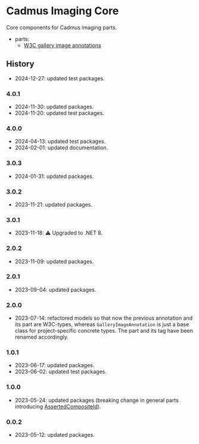 ﻿# Cadmus Imaging Core

Core components for Cadmus imaging parts.

- parts:
  - [W3C gallery image annotations](docs/w3c-gallery-image-annotations.md)

## History

- 2024-12-27: updated test packages.

### 4.0.1

- 2024-11-30: updated packages.
- 2024-11-20: updated test packages.

### 4.0.0

- 2024-04-13: updated test packages.
- 2024-02-01: updated documentation.

### 3.0.3

- 2024-01-31: updated packages.

### 3.0.2

- 2023-11-21: updated packages.

### 3.0.1

- 2023-11-18: ⚠️ Upgraded to .NET 8.

### 2.0.2

- 2023-11-09: updated packages.

### 2.0.1

- 2023-09-04: updated packages.

### 2.0.0

- 2023-07-14: refactored models so that now the previous annotation and its part are W3C-types, whereas `GalleryImageAnnotation` is just a base class for project-specific concrete types. The part and its tag have been renamed accordingly.

### 1.0.1

- 2023-06-17: updated packages.
- 2023-06-02: updated test packages.

### 1.0.0

- 2023-05-24: updated packages (breaking change in general parts introducing [AssertedCompositeId](https://github.com/vedph/cadmus-bricks-shell/blob/master/projects/myrmidon/cadmus-refs-asserted-ids/README.md#asserted-composite-id)).

### 0.0.2

- 2023-05-12: updated packages.
